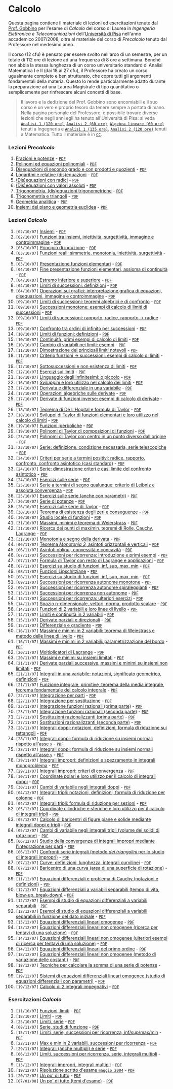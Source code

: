 # Calcolo

Questa pagina contiene il materiale di lezioni ed esercitazioni tenute dal [Prof. Gobbino](http://pagine.dm.unipi.it/gobbino/Home_Page/ArchivioDidattico.html) per l'esame di *Calcolo* del corso di Laurea in *Ingengeria Elettronica e Telecomunicazioni* dell'[Università di Pisa](https://www.unipi.it) nell'anno accademico 2007/2008, oltre al materiale del corso di *Precalcolo* tenuto dal Professore nel medesimo anno.

Il corso (12 cfu) è pensato per essere svolto nell'arco di un semestre, per un totale di 112 ore di lezione ad una frequenza di 8 ore a settimana. Benché non abbia la stessa lunghezza di un corso universitario standard di Analisi Matematica I e II (dai 18 ai 27 cfu), il Professore ha creato un corso ugualmente completo e ben strutturato, che copre tutti gli argomenti fondamentali della materia. Questo lo rende particolarmente adatto durante la preparazione ad una Laurea Magistrale di tipo quantitativo o semplicemente per rinfrescare alcuni concetti di base.

> Il lavoro e la dedizione del Prof. Gobbino sono encomiabili e il suo corso è un vero e proprio tesoro da tenere sempre a portata di mano. Nella pagina personale del Professore, è possibile trovare diverse lezioni che negli anni egli ha tenuto all'Università di Pisa: si veda [`Analisi 1 (120 ore)`](http://pagine.dm.unipi.it/gobbino/Home_Page/AD_AM13.html), [`Analisi 2 (60 ore)`](http://pagine.dm.unipi.it/gobbino/Home_Page/AD_AM2_14.html), [`Algebra lineare (60 ore)`](http://pagine.dm.unipi.it/gobbino/Home_Page/AD_AL_14.html) tenuti a Ingegneria e [`Analisi 1 (135 ore)`](http://pagine.dm.unipi.it/gobbino/Home_Page/AD_AM1_17.html), [`Analisi 2 (120 ore)`](http://pagine.dm.unipi.it/gobbino/Home_Page/AD_AM2_18.html) tenuti a Matematica. Tutto il materiale è in [`CC`](https://creativecommons.org/licenses/by-nc-sa/4.0/).




### Lezioni *Precalcolo*

1.  [Frazioni e potenze]() - [`PDF`]()
2.  [Polinomi ed equazioni polinomiali]() - [`PDF`]()
3.  [Disequazioni di secondo grado e con prodotti e quozienti]() - [`PDF`]()
4.  [Logaritmi e relative (dis)equazioni]() - [`PDF`]()
5.  [(Dis)equazioni con radici]() - [`PDF`]()
6.  [(Dis)equazioni con valori assoluti]() - [`PDF`]()
7.  [Trigonometria, (dis)equazioni trigonometriche]() - [`PDF`]()
8.  [Trigonometria e triangoli]() - [`PDF`]()
9.  [Geometria analitica]() - [`PDF`]()
10. [Insiemi del piano e geometria euclidea]() - [`PDF`]()




### Lezioni *Calcolo*

1. 	 `[02/10/07]` [Insiemi]() - [`PDF`]()
2. 	 `[02/10/07]` [Funzioni tra insiemi, iniettività, surgettività, immagine e controimmagine]() - [`PDF`]()
3. 	 `[03/10/07]` [Principio di induzione]() - [`PDF`]()
4. 	 `[03/10/07]` [Funzioni reali: simmetrie, monotonia, iniettività, surgettività]() - [`PDF`]()
5. 	 `[03/10/07]` [Presentazione funzioni elementari]() - [`PDF`]()
6. 	 `[04/10/07]` [Fine presentazione funzioni elementari, assioma di continuità]() - [`PDF`]()
7. 	 `[04/10/07]` [Estremo inferiore e superiore]() - [`PDF`]()
8. 	 `[04/10/07]` [Limiti di successioni: definizioni]() - [`PDF`]()
9. 	 `[04/10/07]` [Operazioni sui grafici: interpretazione grafica di equazioni, disequazioni, immagine e controimmagine]() - [`PDF`]()
10.  `[09/10/07]` [Limiti di successioni: teoremi algebrici e di confronto]() - [`PDF`]()
11.  `[09/10/07]` [Successioni monotone: esempi di calcolo di limiti di successioni]() - [`PDF`]()
12.  `[09/10/07]` [Limiti di successioni: rapporto, radice, rapporto → radice]() - [`PDF`]()
13.  `[09/10/07]` [Confronto tra ordini di infinito per successioni]() - [`PDF`]()
14.  `[10/10/07]` [Limiti di funzioni: definizioni]() - [`PDF`]()
15.  `[10/10/07]` [Continuità, primi esempi di calcolo di limiti]() - [`PDF`]()
16.  `[10/10/07]` [Cambio di variabili nei limiti: esempi]() - [`PDF`]()
17.  `[11/10/07]` [Dimostrazione dei principali limiti notevoli]() - [`PDF`]()
18.  `[11/10/07]` [Criterio funzioni → successioni: esempi di calcolo di limiti]() - [`PDF`]()
19.  `[12/10/07]` [Sottosuccessioni e non esistenza di limiti]() - [`PDF`]()
20.  `[12/10/07]` [Esercizi sui limiti]() - [`PDF`]()
21.  `[16/10/07]` [Linguaggio degli infinitesimi: o piccolo]() - [`PDF`]()
22.  `[16/10/07]` [*Sviluppini* e loro utilizzo nel calcolo dei limiti]() - [`PDF`]()
23.  `[17/10/07]` [Derivata e differenziale in una variabile]() - [`PDF`]()
24.  `[17/10/07]` [Operazioni algebriche sulle derivate]() - [`PDF`]()
25.  `[17/10/07]` [Derivate di funzioni inverse: esempi di calcolo di derivate]() - [`PDF`]()
26.  `[18/10/07]` [Teorema di De L'Hopital e formula di Taylor]() - [`PDF`]()
27.  `[18/10/07]` [Sviluppi di Taylor di funzioni elementari e loro utilizzo nel calcolo di limiti]() - [`PDF`]()
28.  `[19/10/07]` [Funzioni iperboliche]() - [`PDF`]()
29.  `[19/10/07]` [Polinomi di Taylor di composizioni di funzioni]() - [`PDF`]()
30.  `[23/10/07]` [Polinomi di Taylor con centro in un punto diverso dall'origine]() - [`PDF`]()
31.  `[23/10/07]` [Serie: definizione, condizione necessaria, serie telescopiche]() - [`PDF`]()
32.  `[24/10/07]` [Criteri per serie a termini positivi: radice, rapporto, confronto, confronto asintotico (casi standard)]() - [`PDF`]()
33.  `[24/10/07]` [Serie: dimostrazione criteri e casi limite del confronto asintotico]() - [`PDF`]()
34.  `[24/10/07]` [Esercizi sulle serie]() - [`PDF`]()
35.  `[25/10/07]` [Serie a termini di segno qualunque: criterio di Leibniz e assoluta convergenza]() - [`PDF`]()
36.  `[25/10/07]` [Esercizi sulle serie (anche con parametri)]() - [`PDF`]()
37.  `[26/10/07]` [Serie di potenze]() - [`PDF`]()
38.  `[26/10/07]` [Esercizi sulle serie di Taylor]() - [`PDF`]()
39.  `[30/10/07]` [Teorema di esistenza degli zeri e conseguenze]() - [`PDF`]()
40.  `[30/10/07]` [Studio locale di funzioni]() - [`PDF`]()
41.  `[31/10/07]` [Massimi, minimi e teorema di Weierstrass]() - [`PDF`]()
42.  `[31/10/07]` [Ricerca dei punti di max/min, teoremi di Rolle, Cauchy, Lagrange]() - [`PDF`]()
43.  `[31/10/07]` [Monotonia e segno della derivata]() - [`PDF`]()
44.  `[06/11/07]` [Teorema *Monotonia 3*, asintoti orizzontali e verticali]() - [`PDF`]()
45.  `[06/11/07]` [Asintoti obliqui, convessità e concavità]() - [`PDF`]()
46.  `[07/11/07]` [Successioni per ricorrenza: introduzione e primi esempi]() - [`PDF`]()
47.  `[07/11/07]` [Formula di Taylor con resto di Lagrange e applicazioni]() - [`PDF`]()
48.  `[07/11/07]` [Esercizi su studio di funzioni, inf, sup, max, min]() - [`PDF`]()
49.  `[08/11/07]` [Funzioni Lipschitziane]() - [`PDF`]()
50.  `[08/11/07]` [Esercizi su studio di funzioni, inf, sup, max, min]() - [`PDF`]()
51.  `[09/11/07]` [Successioni per ricorrenza autonome monotone]() - [`PDF`]()
52.  `[09/11/07]` [Successioni per ricorrenza autonome spiraleggianti]() - [`PDF`]()
53.  `[13/11/07]` [Successioni per ricorrenza non autonome]() - [`PDF`]()
54.  `[13/11/07]` [Successioni per ricorrenza: ulteriori esercizi]() - [`PDF`]()
55.  `[14/11/07]` [Spazio n-dimensionale, vettori, norma, prodotto scalare]() - [`PDF`]()
56.  `[14/11/07]` [Funzioni di 2 variabili e loro linee di livello]() - [`PDF`]()
57.  `[14/11/07]` [Limiti e continuità in 2 variabili]() - [`PDF`]()
58.  `[15/11/07]` [Derivate parziali e direzionali]() - [`PDF`]()
59.  `[15/11/07]` [Differenziale e gradiente]() - [`PDF`]()
60.  `[16/11/07]` [Massimi e minimi in 2 variabili: teorema di Weiestrass e metodo delle linee di livello]() - [`PDF`]()
61.  `[16/11/07]` [Massimi e minimi in 2 variabili: parametrizzazione del bordo]() - [`PDF`]()
62.  `[20/11/07]` [Moltiplicatori di Lagrange]() - [`PDF`]()
63.  `[20/11/07]` [Massimi e minimi su insiemi limitati]() - [`PDF`]()
64.  `[21/11/07]` [Derivate parziali successive, massimi e minimi su insiemi non limitati]() - [`PDF`]()
65.  `[21/11/07]` [Integrali in una variabile: notazioni, significato geometrico, definizioni]() - [`PDF`]()
66.  `[21/11/07]` [Funzione integrale, primitive, teorema della media integrale, teorema fondamentale del calcolo integrale]() - [`PDF`]()
67.  `[22/11/07]` [Integrazione per parti]() - [`PDF`]()
68.  `[22/11/07]` [Integrazione per sostituzione]() - [`PDF`]()
69.  `[23/11/07]` [Integrazione funzioni razionali (prima parte)]() - [`PDF`]()
70.  `[23/11/07]` [Integrazione funzioni razionali (seconda parte)]() - [`PDF`]()
71.  `[27/11/07]` [Sostituzioni razionalizzanti (prima parte)]() - [`PDF`]()
72.  `[27/11/07]` [Sostituzioni razionalizzanti (seconda parte)]() - [`PDF`]()
73.  `[28/11/07]` [Integrali doppi: notazioni, definizioni, formula di riduzione sui rettangoli]() - [`PDF`]()
74.  `[28/11/07]` [Integrali doppi: formula di riduzione su insiemi normali rispetto all'asse `x`]() - [`PDF`]()
75.  `[28/11/07]` [Integrali doppi: formula di riduzione su insiemi normali rispetto all'asse `y`]() - [`PDF`]()
76.  `[29/11/07]` [Integrali impropri: definizioni e spezzamento in integrali monoproblema]() - [`PDF`]()
77.  `[29/11/07]` [Integrali impropri: criteri di convergenza]() - [`PDF`]()
78.  `[30/11/07]` [Coordinate polari e loro utilizzo per il calcolo di integrali doppi]() - [`PDF`]()
79.  `[30/11/07]` [Cambi di variabile negli integrali doppi]() - [`PDF`]()
80.  `[04/12/07]` [Integrali tripli: notazioni, definizioni, formula di riduzione per colonne]() - [`PDF`]()
81.  `[04/12/07]` [Integrali tripli: formula di riduzione per sezioni]() - [`PDF`]()
82.  `[05/12/07]` [Coordinate cilindriche e sferiche e loro utilizzo per il calcolo di integrali tripli]() - [`PDF`]()
83.  `[05/12/07]` [Calcolo di baricentri di figure piane e solide mediante integrali doppi e tripli]() - [`PDF`]()
84.  `[05/12/07]` [Cambi di variabile negli integrali tripli (volume dei solidi di rotazione)]() - [`PDF`]()
85.  `[06/12/07]` [Studio della convergenza di integrali impropri mediante l'integrazione per parti]() - [`PDF`]()
86.  `[06/12/07]` [Confronti serie integrali (metodo *dei triangolini* per lo studio di integrali impropri)]() - [`PDF`]()
87.  `[07/12/07]` [Curve: definizioni, lunghezza, integrali curvilinei]() - [`PDF`]()
88.  `[07/12/07]` [Baricentro di una curva (area di una superficie di rotazione)]() - [`PDF`]()
89.  `[11/12/07]` [Equazioni differenziali e problema di Cauchy (notazioni e definizioni)]() - [`PDF`]()
90.  `[12/12/07]` [Equazioni differenziali a variabili separabili (tempo di vita, blow-up, break-down)]() - [`PDF`]()
91.  `[12/12/07]` [Esempi di studio di equazioni differenziali a variabili separabili]() - [`PDF`]()
92.  `[12/12/07]` [Esempi di studio di equazioni differenziali a variabili separabili in funzione del dato iniziale]() - [`PDF`]()
93.  `[13/12/07]` [Equazioni differenziali lineari omogenee]() - [`PDF`]()
94.  `[13/12/07]` [Equazioni differenziali lineari non omogenee (ricerca per tentavi di una soluzione)]() - [`PDF`]()
95.  `[14/12/07]` [Equazioni differenziali lineari non omogenee (ulteriori esempi di ricerca per tentavi di una soluzione)]() - [`PDF`]()
96.  `[14/12/07]` [Equazioni differenziali lineari del primo ordine]() - [`PDF`]()
97.  `[18/12/07]` [Equazioni differenziali lineari non omogenee (metodo di variazione delle costanti)]() - [`PDF`]()
98.  `[18/12/07]` [Tecniche per calcolare la somma di una serie di potenze]() - [`PDF`]()
99.  `[19/12/07]` [Sistemi di equazioni differenziali lineari omogenee (studio di equazioni differenziali con parametri)]() - [`PDF`]()
100. `[19/12/07]` [Calcolo di 2 integrali impegnativi]() - [`PDF`]()




### Esercitazioni *Calcolo*

1.  `[11/10/07]` [Funzioni, limiti]() - [`PDF`]()
2.  `[18/10/07]` [Limiti]() - [`PDF`]()
3.  `[25/10/07]` [Limiti, serie]() - [`PDF`]()
4.  `[08/11/07]` [Serie, studi di funzione]() - [`PDF`]()
5.  `[15/11/07]` [Limiti, serie, successioni per ricorrenza, inf/sup/max/min]() - [`PDF`]()
6.  `[22/11/07]` [Max e min in 2 variabili, successioni per ricorrenza]() - [`PDF`]()
7.  `[29/11/07]` [Integrali (anche multipli) e serie]() - [`PDF`]()
8.  `[06/12/07]` [Limiti, successioni per ricorrenza, serie, integrali multipli]() - [`PDF`]()
9.  `[13/12/07]` [Integrali impropri, integrali multipli]() - [`PDF`]()
10. `[19/12/07]` [Risoluzione scritto d'esame `maggio 2004`]() - [`PDF`]()
11. `[20/12/07]` [Un po' di tutto]() - [`PDF`]()
12. `[07/01/08]` [Un po' di tutto (temi d'esame)]() - [`PDF`]()
